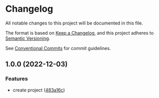 # Changelog

All notable changes to this project will be documented in this file.

The format is based on [Keep a Changelog](https://keepachangelog.com/en/1.0.0/), and this project
adheres to [Semantic Versioning](https://semver.org/spec/v2.0.0.html).

See [Conventional Commits](https://conventionalcommits.org) for commit guidelines.

## 1.0.0 (2022-12-03)

### Features

- create project
  ([483a16c](https://github.com/jneander/commitlint-config/commit/483a16cad79eb37da9f50920e50128db10362565))
